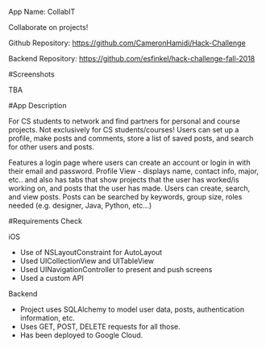 App Name: CollabIT

Collaborate on projects!

Github Repository: https://github.com/CameronHamidi/Hack-Challenge

Backend Repository: https://github.com/esfinkel/hack-challenge-fall-2018

#Screenshots

TBA

#App Description

For CS students to network and find partners for personal and course projects. Not exclusively for CS students/courses! Users can set up a profile, make posts and comments, store a list of saved posts, and search for other users and posts.

Features a login page where users can create an account or login in with their email and password.
Profile View - displays name, contact info, major, etc.. and also has tabs that show projects that the user has worked/is working on, and posts that the user has made.
Users can create, search, and view posts.
Posts can be searched by keywords, group size, roles needed (e.g. designer, Java, Python, etc…)

#Requirements Check

iOS
- Use of NSLayoutConstraint for AutoLayout
- Used UICollectionView and UITableView
- Used UINavigationController to present and push screens
- Used a custom API

Backend
- Project uses SQLAlchemy to model user data, posts, authentication information, etc.
- Uses GET, POST, DELETE requests for all those.
- Has been deployed to Google Cloud.

